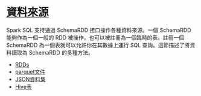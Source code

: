 # [資料來源](https://spark.apache.org/docs/latest/sql-programming-guide.html#data-sources)

Spark SQL 支持通過 SchemaRDD 接口操作各種資料來源。一個 SchemaRDD 能夠作為一個一般的 RDD 被操作，也可以被註冊為一個臨時的表。註冊一個 SchemaRDD 為一個表就可以允許你在其數據上運行 SQL 查詢。這節描述了將資料讀取為 SchemaRDD 的多種方法。

* [RDDs](rdds.md)
* [parquet文件](parquet-files.md)
* [JSON資料集](jSON-datasets.md)
* [Hive表](hive-tables.md)
